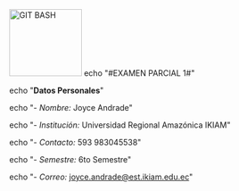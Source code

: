 <img alt="GIT BASH" src="https://upload.wikimedia.org/wikipedia/commons/thumb/8/82/Gnu-bash-logo.svg/2560px-Gnu-bash-logo.svg.pgn" width="130" height="120">
echo "#EXAMEN PARCIAL 1#"

echo "**Datos Personales**"

echo "- *Nombre:* Joyce Andrade"

echo "- *Institución:* Universidad Regional Amazónica IKIAM"

echo "- *Contacto:* 593 983045538"

echo "- *Semestre:* 6to Semestre"

echo "- *Correo:* joyce.andrade@est.ikiam.edu.ec"

